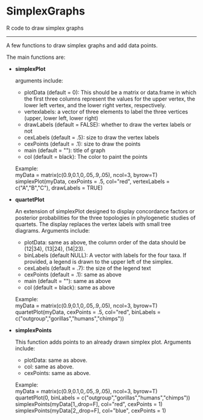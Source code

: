 # SimplexGraphs
R code to draw simplex graphs
<hr>
<p>A few functions to draw simplex graphs and add data points.</p>

<p>The main functions are:
<ul>
  <li><b>simplexPlot</b>
    <p>arguments include:
      <ul>
        <li>plotData (default = 0): This should be a matrix or data.frame in which the first three columns represent the 
                                    values for the upper vertex, the lower left vertex, and the
                                    lower right vertex, respectively. </li>
        <li>vertexlabels: a vector of three elements to label the three vertices (upper, lower left, lower right)</li>
        <li>drawLabels (default = FALSE): whether to draw the vertex labels or not</li>
        <li>cexLabels (default = .5): size to draw the vertex labels</li>
        <li>cexPoints (default = .1): size to draw the points</li>
        <li>main (default = ""): title of graph</li>
        <li>col (default = black): The color to paint the points</li>
    </ul>
    <p>Example: 
        </br>myData = matrix(c(0.9,0.1,0,.05,.9,.05), ncol=3, byrow=T)
        </br>simplexPlot(myData, cexPoints = .5, col="red", vertexLabels = c("A","B","C"), drawLabels = TRUE)
    </p>
  </li>
  <li><b>quartetPlot</b>
  <p>An extension of simplexPlot designed to display concordance factors or posterior probabilities for the three
    topologies in phylogenetic studies of quartets.  The display replaces the vertex labels with small tree diagrams.
    Arguments include:
    <ul>
      <li>plotData: same as above, the column order of the data should be (12|34), (13|24), (14|23).</li>
      <li>binLabels (default NULL): A vector with labels for the four taxa. 
          If provided, a legend is drawn to the upper left of the simplex.</li>
      <li>cexLabels (default = .7): the size of the legend text</li>
      <li>cexPoints (default = .1): same as above</li>
      <li>main (default = ""): same as above</li>
      <li>col (default = black): same as above</li>
    </ul>
  </p>
  <p>Example: 
    </br>myData = matrix(c(0.9,0.1,0,.05,.9,.05), ncol=3, byrow=T)
    </br>quartetPlot(myData, cexPoints = .5, col="red", binLabels = c("outgroup","gorillas","humans","chimps"))
  </p>
  </li>
  <li><b>simplexPoints</b>
  <p>This function adds points to an already drawn simplex plot. Arguments include:
    <ul>
      <li>plotData: same as above.</li>
      <li>col: same as above.</li>
      <li>cexPoints: same as above.</li>
    </ul>
  </p>
  <p>Example: 
    </br>myData = matrix(c(0.9,0.1,0,.05,.9,.05), ncol=3, byrow=T)
    </br>quartetPlot(0, binLabels = c("outgroup","gorillas","humans","chimps"))
    </br>simplexPoints(myData[1,,drop=F], col="red", cexPoints = 1)
    </br>simplexPoints(myData[2,,drop=F], col="blue", cexPoints = 1)
  </p>
  </li>  
</ul>
</p>
